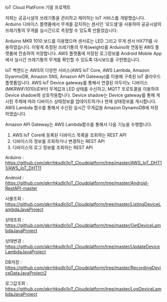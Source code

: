 IoT Cloud PlatForm 기말 프로젝트

저희는 공공시설의 쓰레기통을 관리하고 제어하는 IoT 서비스를 개발했습니다. 
Arduino 디바이스 플랫폼에서 무게를 감지하는 센서인 ‘로드셀’을 사용하여 공공시설의 쓰레기통의 무게를 실시간으로 측정할 수 있도록 만들었습니다.

Arduino MKR 1010 보드를 이용했으며 센서로는 LED 그리고 무게 센서 HX711를 사용하였습니다. 
이렇게 측정된 쓰레기통의 무게(weight)를 Arduino와 연동된 AWS 플랫폼에 전송하여 저장합니다. 
AWS 플랫폼에 저장된 로그정보를 Android Mobile App에서 실시간 쓰레기통의 무게를 확인할 수 있도록 대시보드를 구현했습니다. 

IoT 백엔드는 AWS의 다양한 서비스(AWS IoT Core, AWS Lambda, Amazon DyanmoDB, Amazon SNS, Amazon API Gateway)를 이용해 구축된 IoT 클라우드 플랫폼입니다.
AWS IoT Device gateway를 통해서 연결된 아두이노 디바이스(MKRWiFi1010)로부터 무게값과 LED 상태를 수신하고, MQTT 프로토콜을 이용하여 Device shadow와 상호작용합니다.
Device shadow는 Device gateway를 통해 게시된 주제에 따라 디바이스 상태정보를 업데이트하거나 현재 상태정보를 게시합니다.
AWS Lambda 함수를 통해서 수신된 실시간 무게값을 Amazon DynamoDB에 저장하였습니다.

Amazon API Gateway는 AWS Lambda함수를 통해서 다음 기능을 수행합니다.
1. AWS IoT Core에 등록된 디바이스 목록을 조회하는 REST API
2. 디바이스의 정보를 조회하거나 변경하는 REST API
3. 디바이스의 로그 정보를 조회하는 REST API

Arduino : https://github.com/qkrrhksdlr/IoT_Cloudplatform/tree/master/AWS_IoT_DHT11/AWS_IoT_DHT11

Android : https://github.com/qkrrhksdlr/IoT_Cloudplatform/tree/master/Android-RestAPI-master

사물조회 : https://github.com/qkrrhksdlr/IoT_Cloudplatform/tree/master/ListingDeviceLambdaJavaProject

상태조회 : https://github.com/qkrrhksdlr/IoT_Cloudplatform/tree/master/GetDeviceLambdaJavaProject

상태변경 : https://github.com/qkrrhksdlr/IoT_Cloudplatform/tree/master/UpdateDeviceLambdaJavaProject

DB저장 : https://github.com/qkrrhksdlr/IoT_Cloudplatform/tree/master/RecordingDeviceDataJavaProject2

로그값조회 : https://github.com/qkrrhksdlr/IoT_Cloudplatform/tree/master/LogDeviceLambdaJavaProject
